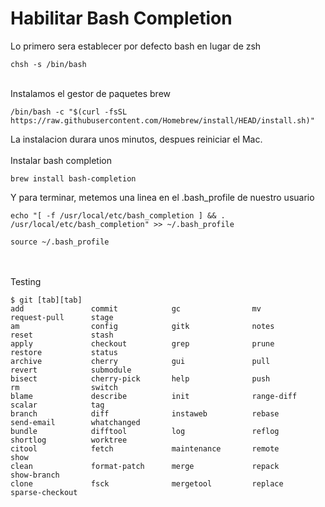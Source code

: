 # Habilitar Bash Completion

Lo primero sera establecer por defecto bash en lugar de zsh

```shell
chsh -s /bin/bash
```

\
Instalamos el gestor de paquetes brew

```shell
/bin/bash -c "$(curl -fsSL https://raw.githubusercontent.com/Homebrew/install/HEAD/install.sh)"
```

La instalacion durara unos minutos, despues reiniciar el Mac.\
\
Instalar bash completion

```shell
brew install bash-completion
```

Y para terminar, metemos una linea en el .bash\_profile de nuestro usuario

```shell
echo "[ -f /usr/local/etc/bash_completion ] && . /usr/local/etc/bash_completion" >> ~/.bash_profile
```

```shell
source ~/.bash_profile
```

\
\
Testing

```shell
$ git [tab][tab]
add               commit            gc                mv                request-pull      stage 
am                config            gitk              notes             reset             stash 
apply             checkout          grep              prune             restore           status 
archive           cherry            gui               pull              revert            submodule 
bisect            cherry-pick       help              push              rm                switch 
blame             describe          init              range-diff        scalar            tag 
branch            diff              instaweb          rebase            send-email        whatchanged 
bundle            difftool          log               reflog            shortlog          worktree 
citool            fetch             maintenance       remote            show              
clean             format-patch      merge             repack            show-branch       
clone             fsck              mergetool         replace           sparse-checkout
```

